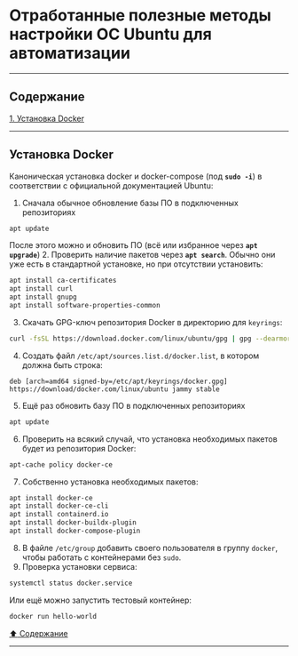 # Отработанные полезные методы настройки ОС Ubuntu для автоматизации #

----

## Содержание ##

[1. Установка Docker](#установка-docker)

----

## Установка Docker ##

Каноническая установка docker и docker-compose (под **`sudo -i`**) в
соответствии с официальной документацией Ubuntu:

1. Сначала обычное обновление базы ПО в подключенных репозиториях
```bash
apt update
```
После этого можно и обновить ПО (всё или избранное через **`apt upgrade`**)
2. Проверить наличие пакетов через **`apt search`**. Обычно они уже есть в
стандартной установке, но при отсутствии установить:
```bash
apt install ca-certificates
apt install curl
apt install gnupg
apt install software-properties-common
```
3. Скачать GPG-ключ репозитория Docker в директорию для `keyrings`:
```bash
curl -fsSL https://download.docker.com/linux/ubuntu/gpg | gpg --dearmor -o /etc/apt/keyrings/docker.gpg
```
4. Создать файл `/etc/apt/sources.list.d/docker.list`, в котором должна быть строка:
```text
deb [arch=amd64 signed-by=/etc/apt/keyrings/docker.gpg] https://download/docker.com/linux/ubuntu jammy stable
```
5. Ещё раз обновить базу ПО в подключенных репозиториях
```bash
apt update
```
6. Проверить на всякий случай, что установка необходимых пакетов будет из
репозитория Docker:
```bash
apt-cache policy docker-ce
```
7. Собственно установка необходимых пакетов:
```bash
apt install docker-ce
apt install docker-ce-cli
apt install containerd.io
apt install docker-buildx-plugin
apt install docker-compose-plugin
```
8. В файле `/etc/group` добавить своего пользователя в группу `docker`, чтобы
работать с контейнерами без `sudo`.
9. Проверка установки сервиса:
```bash
systemctl status docker.service
```
Или ещё можно запустить тестовый контейнер:
```bash
docker run hello-world
```

[:arrow_up: Содержание](#содержание)

----
